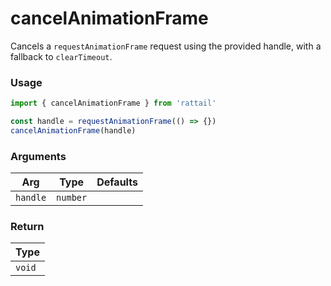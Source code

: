 # cancelAnimationFrame

Cancels a `requestAnimationFrame` request using the provided handle, with a fallback to `clearTimeout`.

### Usage

```ts
import { cancelAnimationFrame } from 'rattail'

const handle = requestAnimationFrame(() => {})
cancelAnimationFrame(handle)
```

### Arguments

| Arg      | Type     | Defaults |
| -------- | -------- | -------- |
| `handle` | `number` |          |

### Return

| Type   |
| ------ |
| `void` |
